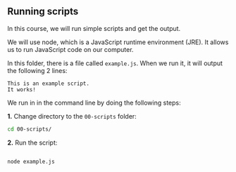 ## Running scripts

In this course, we will run simple scripts and get the output.

We will use node, which is a JavaScript runtime environment (JRE). It allows us to run JavaScript code on our computer.

In this folder, there is a file called `example.js`. When we run it, it will output the following 2 lines:

```
This is an example script.
It works!
```

We run in in the command line by doing the following steps:

**1.** Change directory to the `00-scripts` folder:

```bash
cd 00-scripts/
```

**2.** Run the script:

```bash

node example.js
```
